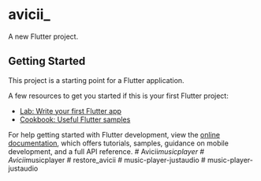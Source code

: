 # avicii_

A new Flutter project.

## Getting Started

This project is a starting point for a Flutter application.

A few resources to get you started if this is your first Flutter project:

- [Lab: Write your first Flutter app](https://docs.flutter.dev/get-started/codelab)
- [Cookbook: Useful Flutter samples](https://docs.flutter.dev/cookbook)

For help getting started with Flutter development, view the
[online documentation](https://docs.flutter.dev/), which offers tutorials,
samples, guidance on mobile development, and a full API reference.
#   A v i c i i _ m u s i c p l a y e r  
 #   A v i c i i _ m u s i c p l a y e r  
 #   r e s t o r e _ a v i c i i  
 #   m u s i c - p l a y e r - j u s t a u d i o  
 #   m u s i c - p l a y e r - j u s t a u d i o  
 